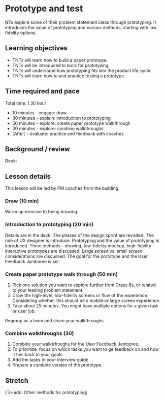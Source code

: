 # Prototype and test

NTs explore some of their problem statement ideas through prototyping. It introduces the value of prototyping and various methods, starting with low fidelity options.

## Learning objectives

* TNTs will learn how to build a paper prototype.
* TNTs will be introduced to tools for prototyping.
* TNTs will understand how prototyping fits into the product life cycle.
* TNTs will learn how to and practice testing a prototype.

## Time required and pace

Total time: 1.30 hour

* 10 minutes - engage: draw
* 30 minutes - explain: introduction to prototyping
* 50 minutes - explore: create paper prototype walkthrough
* 30 minutes - explore: combine walkthroughs
* [After] - evaluate: practice and feedback with coaches

## Background / review

Deck:

## Lesson details

This lesson will be led by PM coaches from the building.

### Draw (10 min)

Warm up exercise to being drawing.

### Introduction to prototyping (20 min)

Details are in the deck. The phases of the design sprint are revisited. The role of UX designer is introduce. Prototyping and the value of prototyping is introduced. Three methods - drawing, low-fidelity mockup, high-fidelity interactive prototypes are discussed. Large screen vs. small screen considerations are discussed. The goal for the prototype and the User Feedback Jamboree is set.

### Create paper prototype walk through (50 min)

1. Pick one solution you want to explore further from Crazy 8s, or related to your leading problem statement.
2. Draw the high-level, low-fidelity screens or flow of the experience. Considering whether this should be a mobile or large screen experience.
3. Take about 25 minutes. You might have multiple options for a given task or user job.

Regroup as a team and share your walkthroughs.

### Combine walkthroughs (30)

1. Combine your walktrhoughs for the User Feedback Jamboree.
2. To prioritize, focus on which tasks you want to ge feedback on and how it ties back to your goals.
3. Add the tasks to your interview guide.
4. Prepare a combine version of the prototype.

## Stretch

[To-add: Other methods for prototyping]
